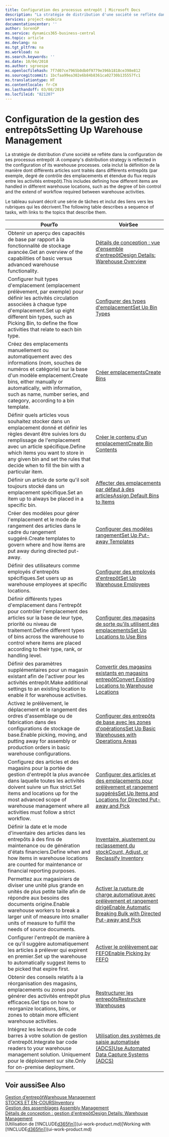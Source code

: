 ```yaml
---
title: Configuration des processus entrepôt | Microsoft Docs
description: "La stratégie de distribution d'une société se reflète dans la configuration de ses processus entrepôt : cela inclut la définition de la manière dont différents articles sont traités dans différents entrepôts (par exemple, degré de contrôle des emplacements et étendue du flux requis entre les activités entrepôt)."
services: project-madeira
documentationcenter: ''
author: SorenGP
ms.service: dynamics365-business-central
ms.topic: article
ms.devlang: na
ms.tgt_pltfrm: na
ms.workload: na
ms.search.keywords: ''
ms.date: 10/04/2018
ms.author: sgroespe
ms.openlocfilehash: 7f7d07ce7965b0db0f9779e396b1818ce398e812
ms.sourcegitcommit: 1bcfaa99ea302e6b84b8361ca02730b135557fc1
ms.translationtype: HT
ms.contentlocale: fr-CH
ms.lasthandoff: 03/08/2019
ms.locfileid: "821207"
---
```

# <a name="setting-up-warehouse-management"></a><span data-ttu-id="06290-104">Configuration de la gestion des entrepôts</span><span class="sxs-lookup"><span data-stu-id="06290-104">Setting Up Warehouse Management</span></span>
<span data-ttu-id="06290-105">La stratégie de distribution d'une société se reflète dans la configuration de ses processus entrepôt :</span><span class="sxs-lookup"><span data-stu-id="06290-105">A company's distribution strategy is reflected in the configuration of its warehouse processes.</span></span> <span data-ttu-id="06290-106">cela inclut la définition de la manière dont différents articles sont traités dans différents entrepôts (par exemple, degré de contrôle des emplacements et étendue du flux requis entre les activités entrepôt).</span><span class="sxs-lookup"><span data-stu-id="06290-106">This includes defining how different items are handled in different warehouse locations, such as the degree of bin control and the extend of workflow required between warehouse activities.</span></span>  

 <span data-ttu-id="06290-107">Le tableau suivant décrit une série de tâches et inclut des liens vers les rubriques qui les décrivent.</span><span class="sxs-lookup"><span data-stu-id="06290-107">The following table describes a sequence of tasks, with links to the topics that describe them.</span></span>   

|<span data-ttu-id="06290-108">**Pour**</span><span class="sxs-lookup"><span data-stu-id="06290-108">**To**</span></span>|<span data-ttu-id="06290-109">**Voir**</span><span class="sxs-lookup"><span data-stu-id="06290-109">**See**</span></span>|  
|------------|-------------|  
|<span data-ttu-id="06290-110">Obtenir un aperçu des capacités de base par rapport à la fonctionnalité de stockage avancée.</span><span class="sxs-lookup"><span data-stu-id="06290-110">Get an overview of the capabilities of basic versus advanced warehouse functionality.</span></span>|[<span data-ttu-id="06290-111">Détails de conception : vue d'ensemble d'entrepôt</span><span class="sxs-lookup"><span data-stu-id="06290-111">Design Details: Warehouse Overview</span></span>](design-details-warehouse-overview.md)|  
|<span data-ttu-id="06290-112">Configurer huit types d'emplacement (emplacement prélèvement, par exemple) pour définir les activités circulation associées à chaque type d'emplacement.</span><span class="sxs-lookup"><span data-stu-id="06290-112">Set up eight different bin types, such as Picking Bin, to define the flow activities that relate to each bin type.</span></span>|[<span data-ttu-id="06290-113">Configurer des types d'emplacement</span><span class="sxs-lookup"><span data-stu-id="06290-113">Set Up Bin Types</span></span>](warehouse-how-to-set-up-bin-types.md)|  
|<span data-ttu-id="06290-114">Créez des emplacements manuellement ou automatiquement avec des informations (nom, souches de numéros et catégorie) sur la base d'un modèle emplacement.</span><span class="sxs-lookup"><span data-stu-id="06290-114">Create bins, either manually or automatically, with information, such as name, number series, and category, according to a bin template.</span></span>|[<span data-ttu-id="06290-115">Créer emplacements</span><span class="sxs-lookup"><span data-stu-id="06290-115">Create Bins</span></span>](warehouse-how-to-create-individual-bins.md)|  
|<span data-ttu-id="06290-116">Définir quels articles vous souhaitez stocker dans un emplacement donné et définir les règles devant être suivies lors du remplissage de l'emplacement avec un article spécifique.</span><span class="sxs-lookup"><span data-stu-id="06290-116">Define which items you want to store in any given bin and set the rules that decide when to fill the bin with a particular item.</span></span>|[<span data-ttu-id="06290-117">Créer le contenu d'un emplacement</span><span class="sxs-lookup"><span data-stu-id="06290-117">Create Bin Contents</span></span>](warehouse-how-to-set-up-bin-contents.md)|  
|<span data-ttu-id="06290-118">Définir un article de sorte qu'il soit toujours stocké dans un emplacement spécifique.</span><span class="sxs-lookup"><span data-stu-id="06290-118">Set an item up to always be placed in a specific bin.</span></span>|[<span data-ttu-id="06290-119">Affecter des emplacements par défaut à des articles</span><span class="sxs-lookup"><span data-stu-id="06290-119">Assign Default Bins to Items</span></span>](warehouse-how-to-assign-default-bins-to-items.md)|
|<span data-ttu-id="06290-120">Créer des modèles pour gérer l'emplacement et le mode de rangement des articles dans le cadre du rangement suggéré.</span><span class="sxs-lookup"><span data-stu-id="06290-120">Create templates to govern where and how items are put away during directed put-away.</span></span>|[<span data-ttu-id="06290-121">Configurer des modèles rangement</span><span class="sxs-lookup"><span data-stu-id="06290-121">Set Up Put-away Templates</span></span>](warehouse-how-to-set-up-put-away-templates.md)|
|<span data-ttu-id="06290-122">Définir des utilisateurs comme employés d'entrepôts spécifiques.</span><span class="sxs-lookup"><span data-stu-id="06290-122">Set users up as warehouse employees at specific locations.</span></span>|[<span data-ttu-id="06290-123">Configurer des employés d'entrepôt</span><span class="sxs-lookup"><span data-stu-id="06290-123">Set Up Warehouse Employees</span></span>](warehouse-how-to-set-up-warehouse-employees.md)|
|<span data-ttu-id="06290-124">Définir différents types d'emplacement dans l'entrepôt pour contrôler l'emplacement des articles sur la base de leur type, priorité ou niveau de traitement.</span><span class="sxs-lookup"><span data-stu-id="06290-124">Define different types of bins across the warehouse to control where items are placed according to their type, rank, or handling level.</span></span>|[<span data-ttu-id="06290-125">Configurer des magasins de sorte qu'ils utilisent des emplacements</span><span class="sxs-lookup"><span data-stu-id="06290-125">Set Up Locations to Use Bins</span></span>](warehouse-how-to-set-up-locations-to-use-bins.md)|
|<span data-ttu-id="06290-126">Définir des paramètres supplémentaires pour un magasin existant afin de l'activer pour les activités entrepôt.</span><span class="sxs-lookup"><span data-stu-id="06290-126">Make additional settings to an existing location to enable it for warehouse activities.</span></span>|[<span data-ttu-id="06290-127">Convertir des magasins existants en magasins entrepôt</span><span class="sxs-lookup"><span data-stu-id="06290-127">Convert Existing Locations to Warehouse Locations</span></span>](warehouse-how-to-convert-existing-locations-to-warehouse-locations.md)|
|<span data-ttu-id="06290-128">Activez le prélèvement, le déplacement et le rangement des ordres d'assemblage ou de fabrication dans des configurations de stockage de base.</span><span class="sxs-lookup"><span data-stu-id="06290-128">Enable picking, moving, and putting away for assembly or production orders in basic warehouse configurations.</span></span>|[<span data-ttu-id="06290-129">Configurer des entrepôts de base avec les zones d'opérations</span><span class="sxs-lookup"><span data-stu-id="06290-129">Set Up Basic Warehouses with Operations Areas</span></span>](warehouse-how-to-set-up-basic-warehouses-with-operations-areas.md)|  
|<span data-ttu-id="06290-130">Configurez des articles et des magasins pour la portée de gestion d'entrepôt la plus avancée dans laquelle toutes les activités doivent suivre un flux strict.</span><span class="sxs-lookup"><span data-stu-id="06290-130">Set items and locations up for the most advanced scope of warehouse management where all activities must follow a strict workflow.</span></span>|[<span data-ttu-id="06290-131">Configurer des articles et des emplacements pour prélèvement et rangement suggérés</span><span class="sxs-lookup"><span data-stu-id="06290-131">Set Up Items and Locations for Directed Put-away and Pick</span></span>](warehouse-how-to-set-up-items-for-directed-put-away-and-pick.md)|  
|<span data-ttu-id="06290-132">Définir la date et le mode d'inventaire des articles dans les entrepôts à des fins de maintenance ou de génération d'états financiers.</span><span class="sxs-lookup"><span data-stu-id="06290-132">Define when and how items in warehouse locations are counted for maintenance or financial reporting purposes.</span></span>|[<span data-ttu-id="06290-133">Inventaire, ajustement ou reclassement du stock</span><span class="sxs-lookup"><span data-stu-id="06290-133">Count, Adjust, or Reclassify Inventory</span></span>](inventory-how-count-adjust-reclassify.md)|
|<span data-ttu-id="06290-134">Permettez aux magasiniers de diviser une unité plus grande en unités de plus petite taille afin de répondre aux besoins des documents origine.</span><span class="sxs-lookup"><span data-stu-id="06290-134">Enable warehouse workers to break a larger unit of measure into smaller units of measure to fulfill the needs of source documents.</span></span>|[<span data-ttu-id="06290-135">Activer la rupture de charge automatique avec prélèvement et rangement dirigé</span><span class="sxs-lookup"><span data-stu-id="06290-135">Enable Automatic Breaking Bulk with Directed Put-away and Pick</span></span>](warehouse-enable-automatic-breaking-bulk-with-directed-put-away-and-pick.md)|  
|<span data-ttu-id="06290-136">Configurer l'entrepôt de manière à ce qu'il suggère automatiquement les articles à prélever qui expirent en premier.</span><span class="sxs-lookup"><span data-stu-id="06290-136">Set up the warehouse to automatically suggest items to be picked that expire first.</span></span>|[<span data-ttu-id="06290-137">Activer le prélèvement par FEFO</span><span class="sxs-lookup"><span data-stu-id="06290-137">Enable Picking by FEFO</span></span>](warehouse-picking-by-fefo.md)|
|<span data-ttu-id="06290-138">Obtenir des conseils relatifs à la réorganisation des magasins, emplacements ou zones pour générer des activités entrepôt plus efficaces.</span><span class="sxs-lookup"><span data-stu-id="06290-138">Get tips on how to reorganize locations, bins, or zones to obtain more efficient warehouse activities.</span></span>|[<span data-ttu-id="06290-139">Restructurer les entrepôts</span><span class="sxs-lookup"><span data-stu-id="06290-139">Restructure Warehouses</span></span>](warehouse-how-to-restructure-warehouses.md)|
|<span data-ttu-id="06290-140">Intégrez les lecteurs de code barres à votre solution de gestion d'entrepôt.</span><span class="sxs-lookup"><span data-stu-id="06290-140">Integrate bar code readers to your warehouse management solution.</span></span> <span data-ttu-id="06290-141">Uniquement pour le déploiement sur site.</span><span class="sxs-lookup"><span data-stu-id="06290-141">Only for on-premise deployment.</span></span>|[<span data-ttu-id="06290-142">Utilisation des systèmes de saisie automatisée (ADCS)</span><span class="sxs-lookup"><span data-stu-id="06290-142">Use Automated Data Capture Systems (ADCS)</span></span>](warehouse-use-automated-data-capture-systems-adcs.md)|

## <a name="see-also"></a><span data-ttu-id="06290-143">Voir aussi</span><span class="sxs-lookup"><span data-stu-id="06290-143">See Also</span></span>  
[<span data-ttu-id="06290-144">Gestion d’entrepôt</span><span class="sxs-lookup"><span data-stu-id="06290-144">Warehouse Management</span></span>](warehouse-manage-warehouse.md)  
[<span data-ttu-id="06290-145">STOCKS ET EN-COURS</span><span class="sxs-lookup"><span data-stu-id="06290-145">Inventory</span></span>](inventory-manage-inventory.md)  
<span data-ttu-id="06290-146">[Gestion des assemblages](assembly-assemble-items.md)  </span><span class="sxs-lookup"><span data-stu-id="06290-146">[Assembly Management](assembly-assemble-items.md)  </span></span>  
[<span data-ttu-id="06290-147">Détails de conception : gestion d'entrepôt</span><span class="sxs-lookup"><span data-stu-id="06290-147">Design Details: Warehouse Management</span></span>](design-details-warehouse-management.md)  
<span data-ttu-id="06290-148">[Utilisation de [!INCLUDE[d365fin](includes/d365fin_md.md)]](ui-work-product.md)</span><span class="sxs-lookup"><span data-stu-id="06290-148">[Working with [!INCLUDE[d365fin](includes/d365fin_md.md)]](ui-work-product.md)</span></span>

